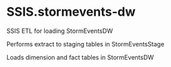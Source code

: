 # SSIS.stormevents-dw
SSIS ETL for loading StormEventsDW 

Performs extract to staging tables in StormEventsStage

Loads dimension and fact tables in StormEventsDW

